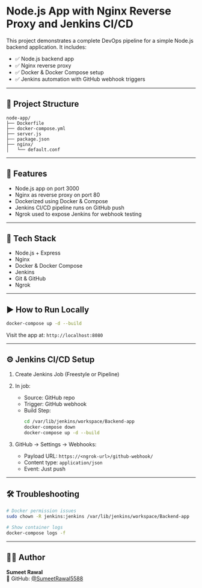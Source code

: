 # Node.js App with Nginx Reverse Proxy and Jenkins CI/CD

This project demonstrates a complete DevOps pipeline for a simple Node.js backend application. It includes:

- ✅ Node.js backend app
- ✅ Nginx reverse proxy
- ✅ Docker & Docker Compose setup
- ✅ Jenkins automation with GitHub webhook triggers

---

## 📁 Project Structure

```
node-app/
├── Dockerfile
├── docker-compose.yml
├── server.js
├── package.json
├── nginx/
│   └── default.conf
```

---

## 🚀 Features

- Node.js app on port 3000
- Nginx as reverse proxy on port 80
- Dockerized using Docker & Compose
- Jenkins CI/CD pipeline runs on GitHub push
- Ngrok used to expose Jenkins for webhook testing

---

## 🔧 Tech Stack

- Node.js + Express
- Nginx
- Docker & Docker Compose
- Jenkins
- Git & GitHub
- Ngrok

---

## ▶️ How to Run Locally

```bash
docker-compose up -d --build
```

Visit the app at: `http://localhost:8080`

---

## ⚙️ Jenkins CI/CD Setup

1. Create Jenkins Job (Freestyle or Pipeline)
2. In job:
   - Source: GitHub repo
   - Trigger: GitHub webhook
   - Build Step:
     ```bash
     cd /var/lib/jenkins/workspace/Backend-app
     docker-compose down
     docker-compose up -d --build
     ```

3. GitHub → Settings → Webhooks:
   - Payload URL: `https://<ngrok-url>/github-webhook/`
   - Content type: `application/json`
   - Event: Just push

---

## 🛠️ Troubleshooting

```bash
# Docker permission issues
sudo chown -R jenkins:jenkins /var/lib/jenkins/workspace/Backend-app

# Show container logs
docker-compose logs -f
`````````

----

## 🧑‍💻 Author

**Sumeet Rawal**  
🔗 GitHub: [@SumeetRawal5588](https://github.com/SumeetRawal5588)
